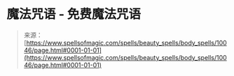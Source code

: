 <!--yml

category: 未分类

date: 2024-06-12 18:46:36

-->

# 魔法咒语 - 免费魔法咒语

> 来源：[https://www.spellsofmagic.com/spells/beauty_spells/body_spells/10046/page.html#0001-01-01](https://www.spellsofmagic.com/spells/beauty_spells/body_spells/10046/page.html#0001-01-01)

